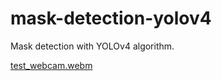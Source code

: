 # mask-detection-yolov4
Mask detection with YOLOv4 algorithm.

[test_webcam.webm](https://github.com/azizcanhamas/mask-detection-yolov4/assets/57099416/6486e212-9a99-46b4-997e-87d9d716ee3e)
